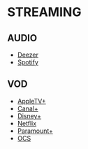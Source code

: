 # STREAMING

## AUDIO

- [Deezer]()
- [Spotify](streaming/spotify/spotify.md)

## VOD

- [AppleTV+]()
- [Canal+]()
- [Disney+]()
- [Netflix]()
- [Paramount+]()
- [OCS]()
